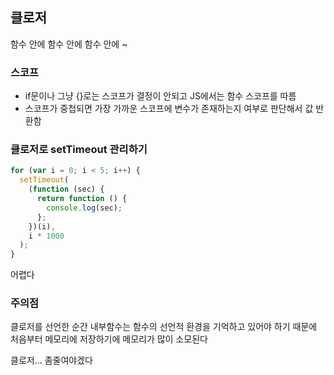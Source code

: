## 클로저

함수 안에 함수 안에 함수 안에 ~

### 스코프

- if문이나 그냥 {}로는 스코프가 결정이 안되고 JS에서는 함수 스코프를 따름
- 스코프가 중첩되면 가장 가까운 스코프에 변수가 존재하는지 여부로 판단해서 값 반환함

### 클로저로 setTimeout 관리하기

```js
for (var i = 0; i < 5; i++) {
  setTimeout(
    (function (sec) {
      return function () {
        console.log(sec);
      };
    })(i),
    i * 1000
  );
}
```

어렵다

### 주의점

클로저를 선언한 순간 내부함수는 함수의 선언적 환경을 기억하고 있어야 하기 때문에  
처음부터 메모리에 저장하기에 메모리가 많이 소모된다

클로저... 좀줄여야겠다
